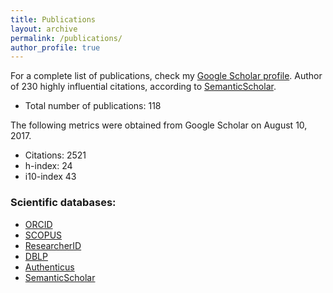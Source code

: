 ```yaml
---
title: Publications
layout: archive
permalink: /publications/
author_profile: true
---
```


<p> For a complete list of publications, check my <a href="http://scholar.google.com/citations?user=x25BFgEAAAAJ&hl=en">Google Scholar profile</a>. Author of 230 highly influential citations, according to <a href="https://www.semanticscholar.org/author/Rui-Abreu/3175505">SemanticScholar</a>.</p>

* Total number of publications: 118

The following metrics were obtained from Google Scholar on August 10, 2017.
* Citations: 2521
* h-index: 24
* i10-index 43

### Scientific databases:
* [ORCID](http://orcid.org/0000-0003-3734-3157)
* [SCOPUS](http://www.scopus.com/authid/detail.uri?authorId=16479696600)
* [ResearcherID](http://www.researcherid.com/rid/A-8119-2015)
* [DBLP](http://www.informatik.uni-trier.de/~ley/db/indices/a-tree/a/Abreu:Rui.html)
* [Authenticus](https://www.authenticus.pt/R-000-KWV)
* [SemanticScholar](https://www.semanticscholar.org/author/Rui-Abreu/1712624)
